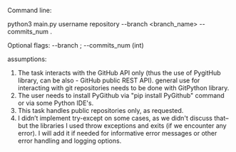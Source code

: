 
Command line:

python3 main.py username repository --branch <branch_name> --commits_num <num>. 

Optional flags: --branch ; --commits_num  (int)

assumptions:
1)	The task interacts with the GitHub API only (thus the use of PygitHub library, can be also - GitHub public REST API). general use for interacting with git repositories needs to be done with GitPython library.
2)	The user needs to install PyGithub via "pip install PyGithub" command or via some Python IDE's.
3)	This task handles public repositories only, as requested.
4)	I didn’t implement try-except on some cases, as we didn't discuss that– but the libraries I used throw exceptions and exits (if we encounter any error).  I will add it if needed for informative error messages or other error handling and logging options.

